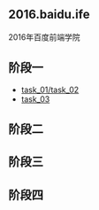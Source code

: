 ## 2016.baidu.ife
   2016年百度前端学院  

## 阶段一

- [task_01/task_02](https://mrchenfan.github.io/baidu_ife/stage_1/task_01)
- [task_03](https://mrchenfan.github.io/baidu_ife/stage_1/task_03)

## 阶段二

## 阶段三

## 阶段四